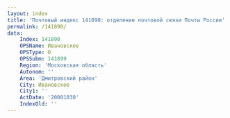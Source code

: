 ```yaml
---
layout: index
title: 'Почтовый индекс 141890: отделение почтовой связи Почты России'
permalink: /141890/
data:
    Index: 141890
    OPSName: Ивановское
    OPSType: О
    OPSSubm: 141899
    Region: 'Московская область'
    Autonom: ''
    Area: 'Дмитровский район'
    City: Ивановское
    City1: ''
    ActDate: '20001030'
    IndexOld: ''
---
```

